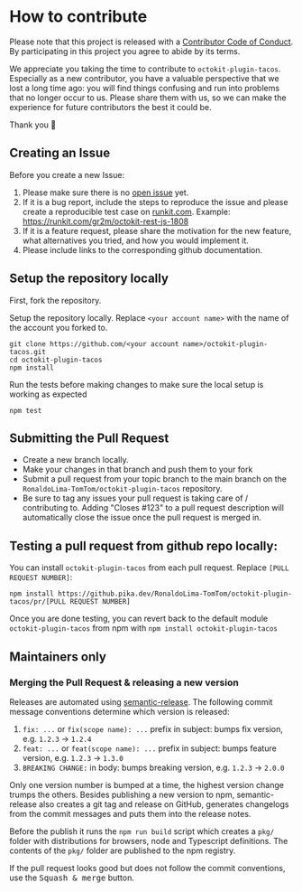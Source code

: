 # How to contribute

Please note that this project is released with a [Contributor Code of Conduct](CODE_OF_CONDUCT.md).
By participating in this project you agree to abide by its terms.

We appreciate you taking the time to contribute to `octokit-plugin-tacos`. Especially as a new contributor, you have a valuable perspective that we lost a long time ago: you will find things confusing and run into problems that no longer occur to us. Please share them with us, so we can make the experience for future contributors the best it could be.

Thank you 💖

## Creating an Issue

Before you create a new Issue:

1. Please make sure there is no [open issue](https://github.com/RonaldoLima-TomTom/octokit-plugin-tacos/issues?utf8=%E2%9C%93&q=is%3Aissue) yet.
2. If it is a bug report, include the steps to reproduce the issue and please create a reproducible test case on [runkit.com](https://runkit.com/). Example: https://runkit.com/gr2m/octokit-rest-js-1808
3. If it is a feature request, please share the motivation for the new feature, what alternatives you tried, and how you would implement it.
4. Please include links to the corresponding github documentation.

## Setup the repository locally

First, fork the repository.

Setup the repository locally. Replace `<your account name>` with the name of the account you forked to.

```shell
git clone https://github.com/<your account name>/octokit-plugin-tacos.git
cd octokit-plugin-tacos
npm install
```

Run the tests before making changes to make sure the local setup is working as expected

```shell
npm test
```

## Submitting the Pull Request

- Create a new branch locally.
- Make your changes in that branch and push them to your fork
- Submit a pull request from your topic branch to the main branch on the `RonaldoLima-TomTom/octokit-plugin-tacos` repository.
- Be sure to tag any issues your pull request is taking care of / contributing to. Adding "Closes #123" to a pull request description will automatically close the issue once the pull request is merged in.

## Testing a pull request from github repo locally:

You can install `octokit-plugin-tacos` from each pull request. Replace `[PULL REQUEST NUMBER]`:

```
npm install https://github.pika.dev/RonaldoLima-TomTom/octokit-plugin-tacos/pr/[PULL REQUEST NUMBER]
```

Once you are done testing, you can revert back to the default module `octokit-plugin-tacos` from npm with `npm install octokit-plugin-tacos`

## Maintainers only

### Merging the Pull Request & releasing a new version

Releases are automated using [semantic-release](https://github.com/semantic-release/semantic-release).
The following commit message conventions determine which version is released:

1. `fix: ...` or `fix(scope name): ...` prefix in subject: bumps fix version, e.g. `1.2.3` → `1.2.4`
2. `feat: ...` or `feat(scope name): ...` prefix in subject: bumps feature version, e.g. `1.2.3` → `1.3.0`
3. `BREAKING CHANGE:` in body: bumps breaking version, e.g. `1.2.3` → `2.0.0`

Only one version number is bumped at a time, the highest version change trumps the others.
Besides publishing a new version to npm, semantic-release also creates a git tag and release
on GitHub, generates changelogs from the commit messages and puts them into the release notes.

Before the publish it runs the `npm run build` script which creates a `pkg/` folder with distributions for browsers, node and Typescript definitions. The contents of the `pkg/` folder are published to the npm registry.

If the pull request looks good but does not follow the commit conventions, use the <kbd>Squash & merge</kbd> button.
